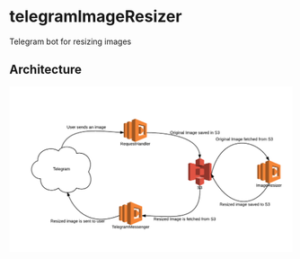 # telegramImageResizer
Telegram bot for resizing images

## Architecture
![architecture](doc/architechture.png)

